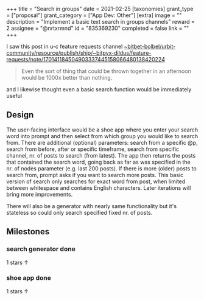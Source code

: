 +++
title = "Search in groups"
date = 2021-02-25
[taxonomies]
grant_type = ["proposal"]
grant_category = ["App Dev: Other"]
[extra]
image = ""
description = "Implement a basic text search in groups channels"
reward = 2
assignee = "@nrtxrmnd"
id = "835369230"
completed = false
link = ""
+++

I saw this post in u-c feature requests channel [~bitbet-bolbel/urbit-community/resource/publish/ship/~bitpyx-dildus/feature-requests/note/170141184504903337445158066480138420224](http://localhost:8080/~landscape/ship/~bitbet-bolbel/urbit-community/resource/publish/ship/~bitpyx-dildus/feature-requests/note/170141184504903337445158066480138420224) 
> Even the sort of thing that could be thrown together in an afternoon would be 1000x better than nothing.

and I likewise thought even a basic search function would be immediately useful

## Design

The user-facing interface would be a shoe app where you enter your search word into prompt and then select from which group you would like to search from. There are additional (optional) parameters: search from a specific @p, search from before, after or specific timeframe, search from specific channel, nr. of posts to search (from latest). The app then returns the posts that contained the search word, going back as far as was specified in the nr. of nodes parameter (e.g. last 200 posts). If there is more (older) posts to search from, prompt asks if you want to search more posts.
This basic version of search only searches for exact word from post, when limited between whitespace and contains English characters. Later iterations will bring more improvements.

There will also be a generator with nearly same functionality but it's stateless so could only search specified fixed nr. of posts.

## Milestones


### search generator done
1 stars
↑


### shoe app done
1 stars
↑

    